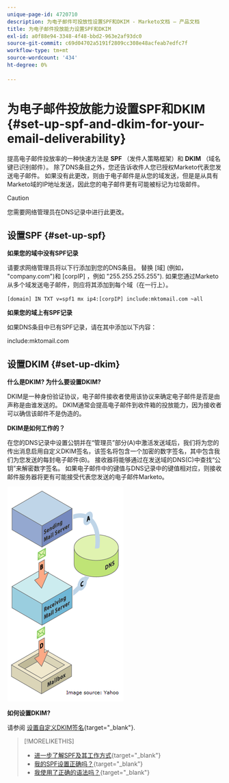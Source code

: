 ```yaml
---
unique-page-id: 4720710
description: 为电子邮件可投放性设置SPF和DKIM - Marketo文档 — 产品文档
title: 为电子邮件投放能力设置SPF和DKIM
exl-id: a0f88e94-3348-4f48-bbd2-963e2af93dc0
source-git-commit: c69d04702a5191f2809cc308e48acfeab7edfc7f
workflow-type: tm+mt
source-wordcount: '434'
ht-degree: 0%

---
```


# 为电子邮件投放能力设置SPF和DKIM {#set-up-spf-and-dkim-for-your-email-deliverability}

提高电子邮件投放率的一种快速方法是 **SPF** （发件人策略框架）和 **DKIM** （域名键已识别邮件）。 除了DNS条目之外，您还告诉收件人您已授权Marketo代表您发送电子邮件。 如果没有此更改，则由于电子邮件是从您的域发送，但是是从具有Marketo域的IP地址发送，因此您的电子邮件更有可能被标记为垃圾邮件。

>[!CAUTION]
>
>您需要网络管理员在DNS记录中进行此更改。

## 设置SPF {#set-up-spf}

**如果您的域中没有SPF记录**

请要求网络管理员将以下行添加到您的DNS条目。 替换 [域] (例如， &quot;company.com&quot;)和 [corpIP] ，例如 &quot;255.255.255.255&quot;). 如果您通过Marketo从多个域发送电子邮件，则应将其添加到每个域（在一行上）。

`[domain] IN TXT v=spf1 mx ip4:[corpIP] include:mktomail.com ~all`

**如果您的域上有SPF记录**

如果DNS条目中已有SPF记录，请在其中添加以下内容：

include:mktomail.com

## 设置DKIM {#set-up-dkim}

**什么是DKIM? 为什么要设置DKIM?**

DKIM是一种身份验证协议，电子邮件接收者使用该协议来确定电子邮件是否是由声称是由谁发送的。 DKIM通常会提高电子邮件到收件箱的投放能力，因为接收者可以确信该邮件不是伪造的。

**DKIM是如何工作的？**

在您的DNS记录中设置公钥并在“管理员”部分(A)中激活发送域后，我们将为您的传出消息启用自定义DKIM签名，该签名将包含一个加密的数字签名，其中包含我们为您发送的每封电子邮件(B)。 接收器将能够通过在发送域的DNS(C)中查找“公钥”来解密数字签名。 如果电子邮件中的键值与DNS记录中的键值相对应，则接收邮件服务器将更有可能接受代表您发送的电子邮件Marketo。

![](assets/image2015-1-12-13-3a56-3a55.png)

**如何设置DKIM?**

请参阅 [设置自定义DKIM签名](/help/marketo/product-docs/email-marketing/deliverability/set-up-a-custom-dkim-signature.md){target="_blank"}.

>[!MORELIKETHIS]
>
>* [进一步了解SPF及其工作方式](http://www.open-spf.org/Introduction/){target="_blank"}
>* [我的SPF设置正确吗？](https://www.kitterman.com/spf/validate.html){target="_blank"}
>* [我使用了正确的语法吗？](http://www.open-spf.org/SPF_Record_Syntax/){target="_blank"}

